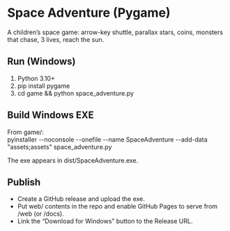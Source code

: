# Space Adventure (Pygame)
A children’s space game: arrow-key shuttle, parallax stars, coins, monsters that chase, 3 lives, reach the sun.

## Run (Windows)
1) Python 3.10+  
2) pip install pygame  
3) cd game && python space_adventure.py

## Build Windows EXE
From game/:  
pyinstaller --noconsole --onefile --name SpaceAdventure --add-data "assets;assets" space_adventure.py

The exe appears in dist/SpaceAdventure.exe.

## Publish
- Create a GitHub release and upload the exe.  
- Put web/ contents in the repo and enable GitHub Pages to serve from /web (or /docs).  
- Link the “Download for Windows” button to the Release URL.
